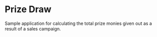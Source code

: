 # Prize Draw

Sample application for calculating the total prize monies given out as a result of a sales campaign.
